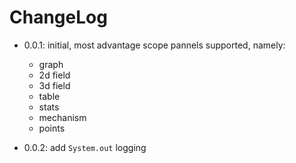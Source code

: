 # ChangeLog

* 0.0.1: initial, most advantage scope pannels supported, namely:
  * graph
  * 2d field
  * 3d field
  * table 
  * stats
  * mechanism
  * points
  
* 0.0.2: add `System.out` logging